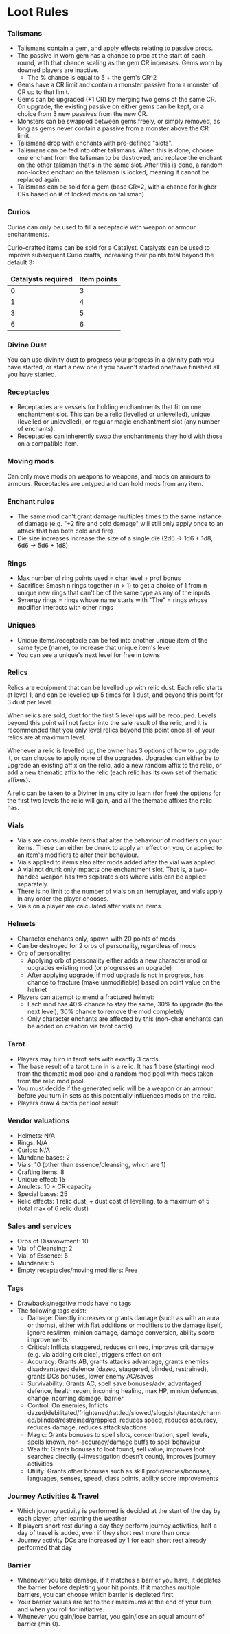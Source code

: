 # Loot Rules

### Talismans
- Talismans contain a gem, and apply effects relating to passive procs.
- The passive in worn gem has a chance to proc at the start of each round, with that chance scaling as the gem CR increases. Gems worn by downed players are inactive.
  - The % chance is equal to 5 + the gem's CR^2
- Gems have a CR limit and contain a monster passive from a monster of CR up to that limit.
- Gems can be upgraded (+1 CR) by merging two gems of the same CR. On upgrade, the existing passive on either gems can be kept, or a choice from 3 new passives from the new CR.
- Monsters can be swapped between gems freely, or simply removed, as long as gems never contain a passive from a monster above the CR limit.
- Talismans drop with enchants with pre-defined "slots".
- Talismans can be fed into other talismans. When this is done, choose one enchant from the talisman to be destroyed, and replace the enchant on the other talisman that's in the same slot. After this is done, a random non-locked enchant on the talisman is locked, meaning it cannot be replaced again.
- Talismans can be sold for a gem (base CR=2, with a chance for higher CRs based on # of locked mods on talisman)

### Curios
Curios can only be used to fill a receptacle with weapon or armour enchantments.

Curio-crafted items can be sold for a Catalyst. Catalysts can be used to improve subsequent Curio crafts, increasing their points total beyond the default 3:

| Catalysts required | Item points |
|--------------------|-------------|
| 0                  | 3           |
| 1                  | 4           |
| 3                  | 5           |
| 6                  | 6           |

### Divine Dust
You can use divinity dust to progress your progress in a divinity path you have started, or start a new one if you haven't started one/have finished all you have started.

### Receptacles
- Receptacles are vessels for holding enchantments that fit on one enchantment slot. This can be a relic (levelled or unlevelled), unique (levelled or unlevelled), or regular magic enchantment slot (any number of enchants).
- Receptacles can inherently swap the enchantments they hold with those on a compatible item.

### Moving mods
Can only move mods on weapons to weapons, and mods on armours to armours. Receptacles are untyped and can hold mods from any item.

### Enchant rules
- The same mod can't grant damage multiples times to the same instance of damage (e.g. "+2 fire and cold damage" will still only apply once to an attack that has both cold and fire)
- Die size increases increase the size of a single die (2d6 -> 1d6 + 1d8, 6d6 -> 5d6 + 1d8)

### Rings
- Max number of ring points used = char level + prof bonus
- Sacrifice: Smash n rings together (n > 1) to get a choice of 1 from n unique new rings that can't be of the same type as any of the inputs
- Synergy rings = rings whose name starts with "The" = rings whose modifier interacts with other rings

### Uniques
- Unique items/receptacle can be fed into another unique item of the same type (name), to increase that unique item's level
- You can see a unique's next level for free in towns

### Relics
Relics are equipment that can be levelled up with relic dust. Each relic starts at level 1, and can be levelled up 5 times for 1 dust, and beyond this point for 3 dust per level. 

When relics are sold, dust for the first 5 level ups will be recouped. Levels beyond this point will not factor into the sale result of the relic, and it is recommended that you only level relics beyond this point once all of your relics are at maximum level.

Whenever a relic is levelled up, the owner has 3 options of how to upgrade it, or can choose to apply none of the upgrades. Upgrades can either be to upgrade an existing affix on the relic, add a new random affix to the relic, or add a new thematic affix to the relic (each relic has its own set of thematic affixes). 

A relic can be taken to a Diviner in any city to learn (for free) the options for the first two levels the relic will gain, and all the thematic affixes the relic has. 

### Vials
- Vials are consumable items that alter the behaviour of modifiers on your items. These can either be drunk to apply an effect on you, or applied to an item's modifiers to alter their behaviour.
- Vials applied to items also alter mods added after the vial was applied.
- A vial not drunk only impacts one enchantment slot. That is, a two-handed weapon has two separate slots where vials can be applied separately.
- There is no limit to the number of vials on an item/player, and vials apply in any order the player chooses.
- Vials on a player are calculated after vials on items.

### Helmets
- Character enchants only, spawn with 20 points of mods
- Can be destroyed for 2 orbs of personality, regardless of mods
- Orb of personality:
  - Applying orb of personality either adds a new character mod or upgrades existing mod (or progresses an upgrade)
  - After applying upgrade, if mod upgrade is not in progress, has chance to fracture (make unmodifiable) based on point value on the helmet
- Players can attempt to mend a fractured helmet:
  - Each mod has 40% chance to stay the same, 30% to upgrade (to the next level), 30% chance to remove the mod completely
  - Only character enchants are affected by this (non-char enchants can be added on creation via tarot cards)

### Tarot
- Players may turn in tarot sets with exactly 3 cards.
- The base result of a tarot turn in is a relic. It has 1 base (starting) mod from the thematic mod pool and a random mod pool with mods taken from the relic mod pool.
- You must decide if the generated relic will be a weapon or an armour before you turn in sets as this potentially influences mods on the relic.
- Players draw 4 cards per loot result.

### Vendor valuations
- Helmets: N/A
- Rings: N/A
- Curios: N/A
- Mundane bases: 2
- Vials: 10 (other than essence/cleansing, which are 1)
- Crafting items: 8
- Unique effect: 15
- Amulets: 10 * CR capacity
- Special bases: 25
- Relic effects: 1 relic dust, + dust cost of levelling, to a maximum of 5 (total max of 6 relic dust)

### Sales and services
- Orbs of Disavowment: 10
- Vial of Cleansing: 2
- Vial of Essence: 5
- Mundanes: 5
- Empty receptacles/moving modifiers: Free

### Tags
- Drawbacks/negative mods have no tags
- The following tags exist:
  - Damage: Directly increases or grants damage (such as with an aura or thorns), either with flat additions or modifiers to the damage itself, ignore res/imm, minion damage, damage conversion, ability score improvements
  - Critical: Inflicts staggered, reduces crit req, improves crit damage (e.g. via adding crit dice), triggers effect on crit
  - Accuracy: Grants AB, grants attacks advantage, grants enemies disadvantaged defence (dazed, staggered, blinded, restrained), grants DCs bonuses, lower enemy AC/saves
  - Survivability: Grants AC, spell save bonuses/adv, advantaged defence, health regen, incoming healing, max HP, minion defences, change incoming damage, barrier
  - Control: On enemies; Inflicts dazed/debilitated/frightened/rattled/slowed/sluggish/taunted/charmed/blinded/restrained/grappled, reduces speed, reduces accuracy, reduces damage, reduces attacks/actions
  - Magic: Grants bonuses to spell slots, concentration, spell levels, spells known, non-accuracy/damage buffs to spell behaviour
  - Wealth: Grants bonuses to loot found, sell value, improves loot searches directly (+investigation doesn't count), improves journey activities
  - Utility: Grants other bonuses such as skill proficiencies/bonuses, languages, senses, speed, class points, ability score improvements

### Journey Activities & Travel
- Which journey activity is performed is decided at the start of the day by each player, after learning the weather
- If players short rest during a day they perform journey activities, half a day of travel is added, even if they short rest more than once
- Journey activity DCs are increased by 1 for each short rest already performed that day

### Barrier
- Whenever you take damage, if it matches a barrier you have, it depletes the barrier before depleting your hit points. If it matches multiple barriers, you can choose which barrier is depleted first.
- Your barrier values are set to their maximums at the end of your turn and when you roll for initiative.
- Whenever you gain/lose barrier, you gain/lose an equal amount of barrier (min 0).
